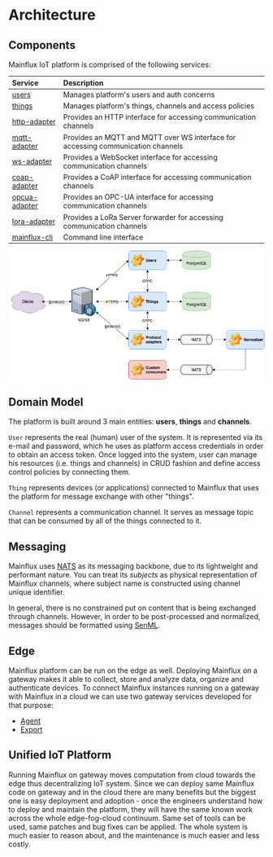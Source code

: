 # Architecture

## Components

Mainflux IoT platform is comprised of the following services:

| Service                                                                   | Description                                                                      |
|:--------------------------------------------------------------------------|:---------------------------------------------------------------------------------|
| [users](https://github.com/mainflux/mainflux/tree/master/users)           | Manages platform's users and auth concerns                                       |
| [things](https://github.com/mainflux/mainflux/tree/master/things)         | Manages platform's things, channels and access policies                          |
| [http-adapter](https://github.com/mainflux/mainflux/tree/master/http)     | Provides an HTTP interface for accessing communication channels                  |
| [mqtt-adapter](https://github.com/mainflux/mainflux/tree/master/mqtt)     | Provides an MQTT and MQTT over WS interface for accessing communication channels |
| [ws-adapter](https://github.com/mainflux/mainflux/tree/master/ws)         | Provides a WebSocket interface for accessing communication channels     |
| [coap-adapter](https://github.com/mainflux/mainflux/tree/master/coap)     | Provides a CoAP interface for accessing communication channels                   |
| [opcua-adapter](https://github.com/mainflux/mainflux/tree/master/opcua)   | Provides an OPC-UA interface for accessing communication channels                |
| [lora-adapter](https://github.com/mainflux/mainflux/tree/master/lora)     | Provides a LoRa Server forwarder for accessing communication channels            |
| [mainflux-cli](https://github.com/mainflux/mainflux/tree/master/cli)      | Command line interface                                                           |

![arch](img/architecture.jpg)

## Domain Model

The platform is built around 3 main entities: **users**, **things** and **channels**.

`User` represents the real (human) user of the system. It is represented via its
e-mail and password, which he uses as platform access credentials in order to obtain
an access token. Once logged into the system, user can manage his resources (i.e.
things and channels) in CRUD fashion and define access control policies by
connecting them.

`Thing` represents devices (or applications) connected to Mainflux that uses the
platform for message exchange with other "things".

`Channel` represents a communication channel. It serves as message topic that
can be consumed by all of the things connected to it.

## Messaging

Mainflux uses [NATS](https://nats.io) as its messaging backbone, due to its
lightweight and performant nature. You can treat its *subjects* as physical
representation of Mainflux channels, where subject name is constructed using
channel unique identifier.

In general, there is no constrained put on content that is being exchanged
through channels. However, in order to be post-processed and normalized,
messages should be formatted using [SenML](https://tools.ietf.org/html/draft-ietf-core-senml-08).

## Edge

Mainflux platform can be run on the edge as well. Deploying Mainflux on a gateway makes it able to collect, store and analyze data, organize and authenticate devices.
To connect Mainflux instances running on a gateway with Mainflux in a cloud we can use two gateway services developed for that purpose:

* [Agent](/edge/#agent)
* [Export](/edge/#export)

## Unified IoT Platform
Running Mainflux on gateway moves computation from cloud towards the edge thus decentralizing IoT system. 
Since we can deploy same Mainflux code on gateway and in the cloud there are many benefits but the biggest one is easy deployment and adoption - once the engineers understand how to deploy and maintain the platform, they will have the same known work across the whole edge-fog-cloud continuum.
Same set of tools can be used, same patches and bug fixes can be applied. The whole system is much easier to reason about, and the maintenance is much easier and less costly.
